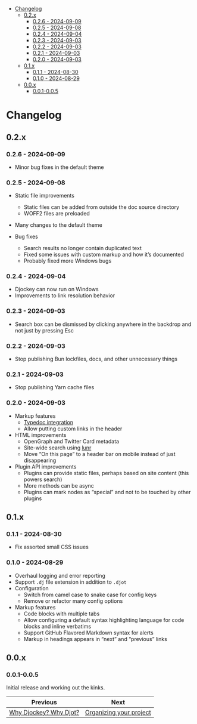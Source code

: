 <!--
  DO NOT EDIT THIS FILE DIRECTLY!
  It is generated by djockey.
-->
- [Changelog](./changelog.md#Changelog)
  - [0.2.x](./changelog.md#0-2-x)
    - [0.2.6 - 2024-09-09](./changelog.md#0-2-6---2024-09-09)
    - [0.2.5 - 2024-09-08](./changelog.md#0-2-5---2024-09-08)
    - [0.2.4 - 2024-09-04](./changelog.md#0-2-4---2024-09-04)
    - [0.2.3 - 2024-09-03](./changelog.md#0-2-3---2024-09-03)
    - [0.2.2 - 2024-09-03](./changelog.md#0-2-2---2024-09-03)
    - [0.2.1 - 2024-09-03](./changelog.md#0-2-1---2024-09-03)
    - [0.2.0 - 2024-09-03](./changelog.md#0-2-0---2024-09-03)
  - [0.1.x](./changelog.md#0-1-x)
    - [0.1.1 - 2024-08-30](./changelog.md#0-1-1---2024-08-30)
    - [0.1.0 - 2024-08-29](./changelog.md#0-1-0---2024-08-29)
  - [0.0.x](./changelog.md#0-0-x)
    - [0.0.1-0.0.5](./changelog.md#0-0-1-0-0-5)

<div id="Changelog" class="section" id="Changelog">

# Changelog

<div id="0-2-x" class="section" id="0-2-x">

## 0.2.x

<div id="0-2-6---2024-09-09" class="section" id="0-2-6---2024-09-09">

### 0.2.6 - 2024-09-09

- Minor bug fixes in the default theme

</div>

<div id="0-2-5---2024-09-08" class="section" id="0-2-5---2024-09-08">

### 0.2.5 - 2024-09-08

- Static file improvements

  - Static files can be added from outside the doc source directory
  - WOFF2 files are preloaded

- Many changes to the default theme

- Bug fixes

  - Search results no longer contain duplicated text
  - Fixed some issues with custom markup and how it’s documented
  - Probably fixed more Windows bugs

</div>

<div id="0-2-4---2024-09-04" class="section" id="0-2-4---2024-09-04">

### 0.2.4 - 2024-09-04

- Djockey can now run on Windows
- Improvements to link resolution behavior

</div>

<div id="0-2-3---2024-09-03" class="section" id="0-2-3---2024-09-03">

### 0.2.3 - 2024-09-03

- Search box can be dismissed by clicking anywhere in the backdrop and
  not just by pressing Esc

</div>

<div id="0-2-2---2024-09-03" class="section" id="0-2-2---2024-09-03">

### 0.2.2 - 2024-09-03

- Stop publishing Bun lockfiles, docs, and other unnecessary things

</div>

<div id="0-2-1---2024-09-03" class="section" id="0-2-1---2024-09-03">

### 0.2.1 - 2024-09-03

- Stop publishing Yarn cache files

</div>

<div id="0-2-0---2024-09-03" class="section" id="0-2-0---2024-09-03">

### 0.2.0 - 2024-09-03

- Markup features
  - [Typedoc integration](./features/typedoc.md#typedoc-integration)
  - Allow putting custom links in the header
- HTML improvements
  - OpenGraph and Twitter Card metadata
  - Site-wide search using [lunr](https://lunrjs.com)
  - Move “On this page” to a header bar on mobile instead of just
    disappearing
- Plugin API improvements
  - Plugins can provide static files, perhaps based on site content
    (this powers search)
  - More methods can be async
  - Plugins can mark nodes as “special” and not to be touched by other
    plugins

</div>

</div>

<div id="0-1-x" class="section" id="0-1-x">

## 0.1.x

<div id="0-1-1---2024-08-30" class="section" id="0-1-1---2024-08-30">

### 0.1.1 - 2024-08-30

- Fix assorted small CSS issues

</div>

<div id="0-1-0---2024-08-29" class="section" id="0-1-0---2024-08-29">

### 0.1.0 - 2024-08-29

- Overhaul logging and error reporting
- Support `.dj` file extension in addition to `.djot`
- Configuration
  - Switch from camel case to snake case for config keys
  - Remove or refactor many config options
- Markup features
  - Code blocks with multiple tabs
  - Allow configuring a default syntax highlighting language for code
    blocks and inline verbatims
  - Support GitHub Flavored Markdown syntax for alerts
  - Markup in headings appears in “next” and “previous” links

</div>

</div>

<div id="0-0-x" class="section" id="0-0-x">

## 0.0.x

<div id="0-0-1-0-0-5" class="section" id="0-0-1-0-0-5">

### 0.0.1-0.0.5

Initial release and working out the kinks.

</div>

</div>

</div>


| Previous | Next |
| - | - |
| [Why Djockey? Why Djot?](./why.md) | [Organizing your project](./foundations/organization.md) |